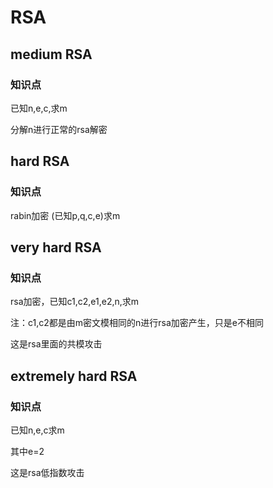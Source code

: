 # RSA

## medium RSA

### 知识点

已知n,e,c,求m

分解n进行正常的rsa解密

## hard RSA

### 知识点

rabin加密 (已知p,q,c,e)求m

## very hard RSA

### 知识点

rsa加密，已知c1,c2,e1,e2,n,求m

注：c1,c2都是由m密文模相同的n进行rsa加密产生，只是e不相同

这是rsa里面的共模攻击

## extremely hard RSA

### 知识点

已知n,e,c求m

其中e=2

这是rsa低指数攻击